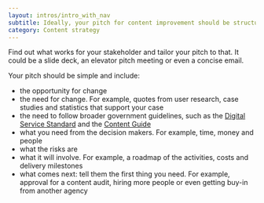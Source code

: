 ```yaml
---
layout: intros/intro_with_nav
subtitle: Ideally, your pitch for content improvement should be structured around the goal to meet a user need (and in turn a business need).
category: Content strategy
---
```


Find out what works for your stakeholder and tailor your pitch to that. It could be a slide deck, an elevator pitch meeting or even a concise email.

Your pitch should be simple and include:
- the opportunity for change
- the need for change. For example, quotes from user research, case studies and statistics that support your case
- the need to follow broader government guidelines, such as the [Digital Service Standard](/digital-service-standard/) and the [Content Guide](https://guides.service.gov.au/content-guide/)
- what you need from the decision makers. For example, time, money and people
- what the risks are
- what it will involve. For example, a roadmap of the activities, costs and delivery milestones
- what comes next: tell them the first thing you need. For example, approval for a content audit, hiring more people or even getting buy-in from another agency

